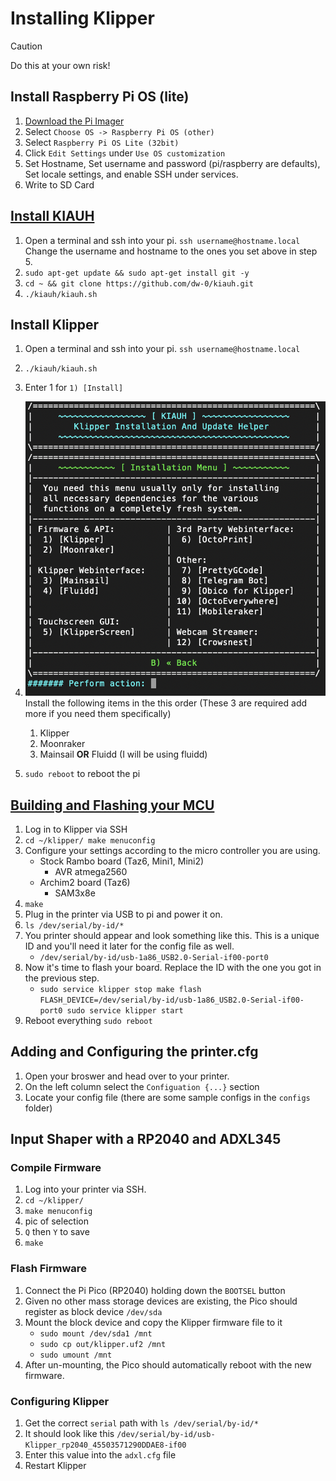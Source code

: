 # Installing Klipper

> [!CAUTION]
> Do this at your own risk!

## Install Raspberry Pi OS (lite)

1. [Download the Pi Imager](https://www.raspberrypi.com/software/)
1. Select `Choose OS -> Raspberry Pi OS (other)`
1. Select `Raspberry Pi OS Lite (32bit)`
1. Click `Edit Settings` under `Use OS customization`
1. Set Hostname, Set username and password (pi/raspberry are defaults), Set locale settings, and enable SSH under services.
1. Write to SD Card

## [Install KIAUH](https://github.com/dw-0/kiauh)

1. Open a terminal and ssh into your pi. `ssh username@hostname.local` Change the username and hostname to the ones you set above in step 5. 
1. `sudo apt-get update && sudo apt-get install git -y`
1. `cd ~ && git clone https://github.com/dw-0/kiauh.git`
1. `./kiauh/kiauh.sh`

## Install Klipper

1. Open a terminal and ssh into your pi. `ssh username@hostname.local`
1. `./kiauh/kiauh.sh`
1. Enter 1 for `1) [Install]`
1. ![KIAUH Install Screen](images/KIAUH-screen.png)
   Install the following items in the this order (These 3 are required add more if you need them specifically)
   1. Klipper
   1. Moonraker
   1. Mainsail **OR** Fluidd (I will be using fluidd)

1. `sudo reboot` to reboot the pi

## [Building and Flashing your MCU](https://www.klipper3d.org/Installation.html#building-and-flashing-the-micro-controller)

1. Log in to Klipper via SSH
1. ``cd ~/klipper/
make menuconfig``
1. Configure your settings according to the micro controller you are using.
   - Stock Rambo board (Taz6, Mini1, Mini2)
      - AVR atmega2560
   - Archim2 board (Taz6)
      - SAM3x8e
1. `make`
1. Plug in the printer via USB to pi and power it on.
1. `ls /dev/serial/by-id/*`
1. You printer should appear and look something like this. This is a unique ID and you'll need it later for the config file as well.
   - `/dev/serial/by-id/usb-1a86_USB2.0-Serial-if00-port0`
1. Now it's time to flash your board. Replace the ID with the one you got in the previous step.
   - ``sudo service klipper stop
make flash FLASH_DEVICE=/dev/serial/by-id/usb-1a86_USB2.0-Serial-if00-port0
sudo service klipper start``
1. Reboot everything `sudo reboot`

## Adding and Configuring the printer.cfg

1. Open your broswer and head over to your printer.
1. On the left column select the `Configuation {...}` section
1. Locate your config file (there are some sample configs in the `configs` folder)

## Input Shaper with a RP2040 and ADXL345

### Compile Firmware

1. Log into your printer via SSH.
1. `cd ~/klipper/`
1. `make menuconfig`
1. pic of selection
1. `Q` then `Y` to save
1. `make`

### Flash Firmware

1. Connect the Pi Pico (RP2040) holding down the `BOOTSEL` button
1. Given no other mass storage devices are existing, the Pico should register as block device `/dev/sda`
1. Mount the block device and copy the Klipper firmware file to it
	- `sudo mount /dev/sda1 /mnt`
	- `sudo cp out/klipper.uf2 /mnt`
	- `sudo umount /mnt`
1. After un-mounting, the Pico should automatically reboot with the new firmware.

### Configuring Klipper

1. Get the correct `serial` path with `ls /dev/serial/by-id/*`
1. It should look like this `/dev/serial/by-id/usb-Klipper_rp2040_45503571290DDAE8-if00`
1. Enter this value into the `adxl.cfg` file
1. Restart Klipper
